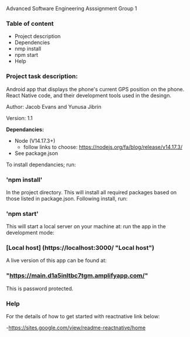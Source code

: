 Advanced Software Engineering Asssignment Group 1
### Table of content
   - Project description
   - Dependencies
   - nmp install
   - npm start
   - Help

###  Project task description:
Android app that displays the phone's current GPS position on the phone. React Native code, and their development tools used in the desingn.

Author: Jacob Evans and Yunusa Jibrin

Version: 1.1

**Dependancies:** 
- Node (V14.17.3+)
   - follow links to choose: https://nodejs.org/fa/blog/release/v14.17.3/
- See package.json


To install dependancies; run:

### 'npm install' 

In the project directory. This will install all required packages based on those listed in package.json.
Following install, run:

### 'npm start'

This will start a local server on your machine at:
run the app in the development mode:

### [Local host] (https://localhost:3000/ "Local host")


A live version of this app can be found at:

### "https://main.d1a5inltbc7tgm.amplifyapp.com/"

This is password protected.
### Help 
For the details of how to get started with reactnative link below:

-https://sites.google.com/view/readme-reactnative/home

                                                                                 

